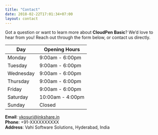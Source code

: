 ```yaml
---
title: "Contact"
date: 2018-02-22T17:01:34+07:00
layout: contact
---
```


Got a question or want to learn more about **CloudPen Basic**? We’d love to hear from you! Reach out through the form below, or contact us directly.

| Day       | Opening Hours    |
| --------- | ---------------- |
| Monday    | 9:00am - 6:00pm  |
| Tuesday   | 9:00am - 6:00pm  |
| Wednesday | 9:00am - 6:00pm  |
| Thursday  | 9:00am - 6:00pm  |
| Friday    | 9:00am - 6:00pm  |
| Saturday  | 10:00am - 4:00pm |
| Sunday    | Closed           |

**Email**: vkosuri@inkshare.in  
**Phone**: +91-XXXXXXXXXX  
**Address**: Vahi Software Solutions, Hyderabad, India
